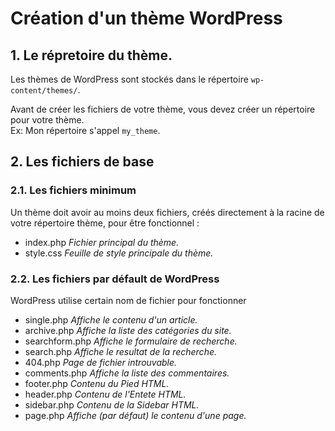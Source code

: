 # Création d'un thème WordPress

## 1. Le répretoire du thème.

Les thèmes de WordPress sont stockés dans le répertoire `wp-content/themes/`.

Avant de créer les fichiers de votre thème, vous devez créer un répertoire pour votre thème.  
Ex: Mon répertoire s'appel `my_theme`.

## 2. Les fichiers de base

### 2.1. Les fichiers minimum

Un thème doit avoir au moins deux fichiers, créés directement à la racine de votre répertoire thème, pour être fonctionnel :
- index.php _Fichier principal du thème._
- style.css _Feuille de style principale du thème._

### 2.2. Les fichiers par défault de WordPress

WordPress utilise certain nom de fichier pour fonctionner

- single.php _Affiche le contenu d'un article._
- archive.php _Affiche la liste des catégories du site._
- searchform.php _Affiche le formulaire de recherche._
- search.php _Affiche le resultat de la recherche._
- 404.php _Page de fichier introuvable._
- comments.php _Affiche la liste des commentaires._
- footer.php _Contenu du Pied HTML._
- header.php _Contenu de l'Entete HTML._
- sidebar.php _Contenu de la Sidebar HTML._
- page.php _Affiche (par défaut) le contenu d'une page._